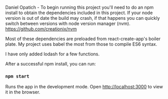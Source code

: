 Daniel Opatich -
To begin running this project you'll need to do an npm install to obtain the
dependencies included in this project. If your node version is out of date the build may crash,
if that happens you can quickly switch between versions with node version manager (nvm).
https://github.com/creationix/nvm

Most of these dependencies are preloaded from react-create-app's boiler plate.
My project uses babel the most from those to compile ES6 syntax.

I have only added lodash for a few functions.

After a successful npm install, you can run:

### `npm start`

Runs the app in the development mode.
Open [http://localhost:3000](http://localhost:3000) to view it in the browser.
